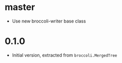 # master

* Use new broccoli-writer base class

# 0.1.0

* Initial version, extracted from `broccoli.MergedTree`
